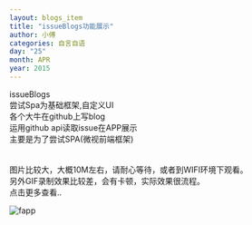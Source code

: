 ```yaml
---
layout: blogs_item
title: "issueBlogs功能展示"
author: 小傅
categories: 自言自语
day: "25"
month: APR
year: 2015
---
```


issueBlogs<br>
尝试Spa为基础框架,自定义UI<br>
各个大牛在github上写blog<br>
运用github api读取issue在APP展示<br>
主要是为了尝试SPA(微视前端框架)<br>
<br><br>
图片比较大，大概10M左右，请耐心等待，或者到WIFI环境下观看。<br>
另外GIF录制效果比较差，会有卡顿，实际效果很流程。<br>
点击更多查看..<br>
<!--more-->
![fapp](http://imm.haostay.com/fapp.gif)






